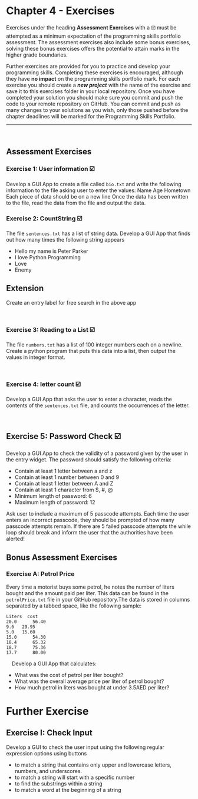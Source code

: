 # Chapter 4 - Exercises
Exercises under the heading **Assessment Exercises** with a ☑️ must be attempted as a minimum expectation of the programming skills portfolio assessment. The assessment exercises also include some bonus exercises, solving these bonus exercises offers the potential to attain marks in the higher grade boundaries.

Further exercises are provided for you to practice and develop your programming skills. Completing these exercises is encouraged, although they have **no impact** on the programming skills portfolio mark.
For each exercise you should create a _**new project**_ with the name of the exercise and save it to this exercises folder in your local repository. Once you have completed your solution you should make sure you commit and push the code to your remote repository on GitHub. You can commit and push as many changes to your solutions as you wish, only those pushed before the chapter deadlines will be marked for the Programming Skills Portfolio.

---

&nbsp;
## Assessment Exercises
### Exercise 1: User information ☑️ 
Develop a GUI App to create a file called ```bio.txt``` and write the following information to the file asking user to enter the values:
Name
Age
Hometown
Each piece of data should be on a new line
Once the data has been written to the file, read the data from the file and output the data.
&nbsp;
&nbsp;
### Exercise 2: CountString ☑️ 
The file ```sentences.txt``` has a list of string data. Develop a GUI App that finds out how many times the following string appears 

- Hello my name is Peter Parker
- I love Python Programming
- Love
- Enemy
&nbsp;
## Extension
Create an entry label for free search in the above app

&nbsp;
&nbsp;
### Exercise 3: Reading to a List ☑️ 
The file ```numbers.txt``` has a list of 100 integer numbers each on a newline. Create a python program that puts this data into a list, then output the values in integer format.

&nbsp;
&nbsp;
### Exercise 4: letter count ☑️ 

Develop a GUI App that asks the user to enter a character, reads the contents of the ```sentences.txt``` file, and counts the occurrences of the letter.

&nbsp;
&nbsp;
## Exercise 5: Password Check ☑️ 

Develop a GUI App to check the validity of a password given by the user in the entry widget. The password should satisfy the following criteria: 
- Contain at least 1 letter between a and z 
- Contain at least 1 number between 0 and 9 
- Contain at least 1 letter between A and Z
- Contain at least 1 character from $, #, @ 
- Minimum length of password: 6 
- Maximum length of password: 12

Ask user to include a maximum of 5 passcode attempts. Each time the user enters an incorrect passcode, they should be prompted of how many passcode attempts remain. If there are 5 failed passcode attempts the while loop should break and inform the user that the authorities have been alerted!
&nbsp;
&nbsp;

## Bonus Assessment Exercises
### Exercise A:  Petrol Price
Every time a motorist buys some petrol, he notes the number of liters bought and the amount paid per liter. This data can be found in the ```petrolPrice.txt``` file in your GitHub repository.The data is stored in columns separated by a tabbed space, like the following sample:
```
Liters	cost
20.0	  56.40
9.6	  29.95
5.0	  15.60
15.0	  54.30
18.4	  65.32
18.7	  75.36
17.7	  80.00
```
&nbsp;
&nbsp;
Develop a GUI App that calculates:

- What was the cost of petrol per liter bought?
- What was the overall average price per liter of petrol bought?
- How much petrol in liters was bought at under 3.5AED per liter?
&nbsp;
&nbsp;
# Further Exercise
## Exercise I: Check Input
Develop a GUI to check the user input using the following regular expression options using buttons 
- to match a string that contains only upper and lowercase letters, numbers, and underscores.
- to match a string will start with a specific number
- to find the substrings within a string
- to match a word at the beginning of a string
